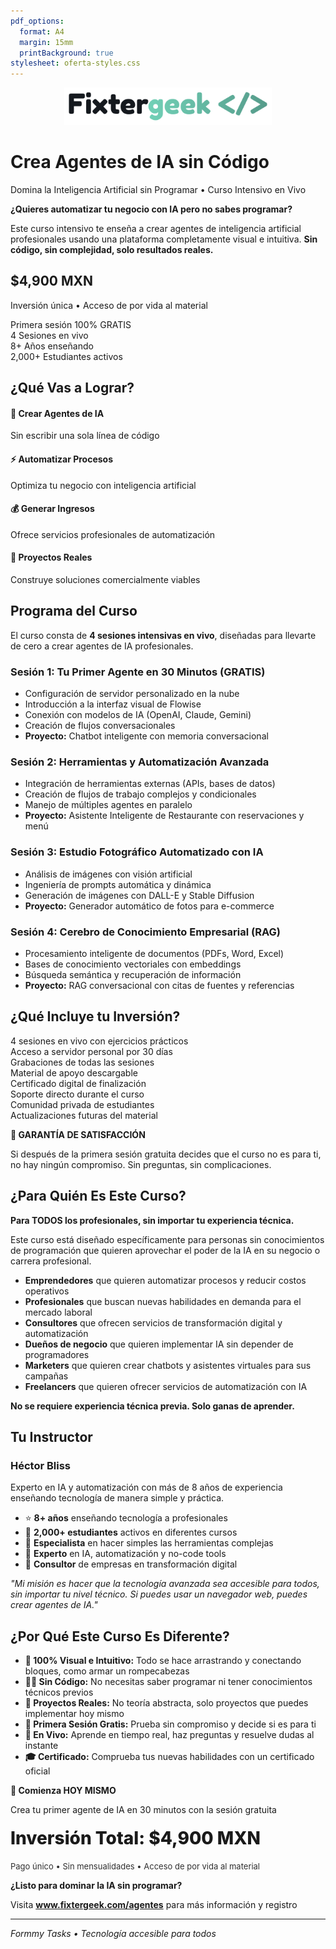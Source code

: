 ```yaml
---
pdf_options:
  format: A4
  margin: 15mm
  printBackground: true
stylesheet: oferta-styles.css
---
```


<div style="text-align: center; margin-bottom: 20px;">
  <img src="fixtergeek-logo.png" alt="Fixtergeek" style="height: 60px;">
</div>

# Crea Agentes de IA sin Código

<p class="subtitle">Domina la Inteligencia Artificial sin Programar • Curso Intensivo en Vivo</p>

<div class="highlight">

**¿Quieres automatizar tu negocio con IA pero no sabes programar?**

Este curso intensivo te enseña a crear agentes de inteligencia artificial profesionales usando una plataforma completamente visual e intuitiva. **Sin código, sin complejidad, solo resultados reales.**

</div>

<div class="precio">
  <h2>$4,900 MXN</h2>
  <p>Inversión única • Acceso de por vida al material</p>
  <div class="badge">Primera sesión 100% GRATIS</div>
</div>

<div class="stats">
  <div class="stat-item">
    <span class="stat-number">4</span>
    <span class="stat-label">Sesiones en vivo</span>
  </div>
  <div class="stat-item">
    <span class="stat-number">8+</span>
    <span class="stat-label">Años enseñando</span>
  </div>
  <div class="stat-item">
    <span class="stat-number">2,000+</span>
    <span class="stat-label">Estudiantes activos</span>
  </div>
</div>

## ¿Qué Vas a Lograr?

<div class="beneficios-grid">

<div class="beneficio-item">
<h4>🤖 Crear Agentes de IA</h4>
<p>Sin escribir una sola línea de código</p>
</div>

<div class="beneficio-item">
<h4>⚡ Automatizar Procesos</h4>
<p>Optimiza tu negocio con inteligencia artificial</p>
</div>

<div class="beneficio-item">
<h4>💰 Generar Ingresos</h4>
<p>Ofrece servicios profesionales de automatización</p>
</div>

<div class="beneficio-item">
<h4>🚀 Proyectos Reales</h4>
<p>Construye soluciones comercialmente viables</p>
</div>

</div>

## Programa del Curso

El curso consta de **4 sesiones intensivas en vivo**, diseñadas para llevarte de cero a crear agentes de IA profesionales.

<div class="sesion">

### Sesión 1: Tu Primer Agente en 30 Minutos (GRATIS)

- Configuración de servidor personalizado en la nube
- Introducción a la interfaz visual de Flowise
- Conexión con modelos de IA (OpenAI, Claude, Gemini)
- Creación de flujos conversacionales
- **Proyecto:** Chatbot inteligente con memoria conversacional

</div>

<div class="sesion">

### Sesión 2: Herramientas y Automatización Avanzada

- Integración de herramientas externas (APIs, bases de datos)
- Creación de flujos de trabajo complejos y condicionales
- Manejo de múltiples agentes en paralelo
- **Proyecto:** Asistente Inteligente de Restaurante con reservaciones y menú

</div>

<div class="sesion">

### Sesión 3: Estudio Fotográfico Automatizado con IA

- Análisis de imágenes con visión artificial
- Ingeniería de prompts automática y dinámica
- Generación de imágenes con DALL-E y Stable Diffusion
- **Proyecto:** Generador automático de fotos para e-commerce

</div>

<div class="sesion">

### Sesión 4: Cerebro de Conocimiento Empresarial (RAG)

- Procesamiento inteligente de documentos (PDFs, Word, Excel)
- Bases de conocimiento vectoriales con embeddings
- Búsqueda semántica y recuperación de información
- **Proyecto:** RAG conversacional con citas de fuentes y referencias

</div>

## ¿Qué Incluye tu Inversión?

<div class="incluye-grid">

<div class="incluye-item">4 sesiones en vivo con ejercicios prácticos</div>
<div class="incluye-item">Acceso a servidor personal por 30 días</div>
<div class="incluye-item">Grabaciones de todas las sesiones</div>
<div class="incluye-item">Material de apoyo descargable</div>
<div class="incluye-item">Certificado digital de finalización</div>
<div class="incluye-item">Soporte directo durante el curso</div>
<div class="incluye-item">Comunidad privada de estudiantes</div>
<div class="incluye-item">Actualizaciones futuras del material</div>

</div>

<div class="garantia">

**🎯 GARANTÍA DE SATISFACCIÓN**

Si después de la primera sesión gratuita decides que el curso no es para ti, no hay ningún compromiso. Sin preguntas, sin complicaciones.

</div>

## ¿Para Quién Es Este Curso?

<div class="highlight">

**Para TODOS los profesionales, sin importar tu experiencia técnica.**

Este curso está diseñado específicamente para personas sin conocimientos de programación que quieren aprovechar el poder de la IA en su negocio o carrera profesional.

</div>

- **Emprendedores** que quieren automatizar procesos y reducir costos operativos
- **Profesionales** que buscan nuevas habilidades en demanda para el mercado laboral
- **Consultores** que ofrecen servicios de transformación digital y automatización
- **Dueños de negocio** que quieren implementar IA sin depender de programadores
- **Marketers** que quieren crear chatbots y asistentes virtuales para sus campañas
- **Freelancers** que quieren ofrecer servicios de automatización con IA

**No se requiere experiencia técnica previa. Solo ganas de aprender.**

## Tu Instructor

<div class="instructor">

### Héctor Bliss

Experto en IA y automatización con más de 8 años de experiencia enseñando tecnología de manera simple y práctica.

- ⭐ **8+ años** enseñando tecnología a profesionales
- 👥 **2,000+ estudiantes** activos en diferentes cursos
- 🎯 **Especialista** en hacer simples las herramientas complejas
- 🤖 **Experto** en IA, automatización y no-code tools
- 💼 **Consultor** de empresas en transformación digital

*"Mi misión es hacer que la tecnología avanzada sea accesible para todos, sin importar tu nivel técnico. Si puedes usar un navegador web, puedes crear agentes de IA."*

</div>

## ¿Por Qué Este Curso Es Diferente?

- **🎨 100% Visual e Intuitivo:** Todo se hace arrastrando y conectando bloques, como armar un rompecabezas
- **👨‍💻 Sin Código:** No necesitas saber programar ni tener conocimientos técnicos previos
- **💼 Proyectos Reales:** No teoría abstracta, solo proyectos que puedes implementar hoy mismo
- **🎁 Primera Sesión Gratis:** Prueba sin compromiso y decide si es para ti
- **🔴 En Vivo:** Aprende en tiempo real, haz preguntas y resuelve dudas al instante
- **🎓 Certificado:** Comprueba tus nuevas habilidades con un certificado oficial

<div class="cta">

<strong>🚀 Comienza HOY MISMO</strong>

<p>Crea tu primer agente de IA en 30 minutos con la sesión gratuita</p>

<p style="font-size: 28px; font-weight: 800; margin: 20px 0;">Inversión Total: $4,900 MXN</p>

<p style="font-size: 13px; opacity: 0.9;">Pago único • Sin mensualidades • Acceso de por vida al material</p>

</div>

<div class="footer">

<strong>¿Listo para dominar la IA sin programar?</strong>

Visita **www.fixtergeek.com/agentes** para más información y registro

---

*Formmy Tasks • Tecnología accesible para todos*

</div>
